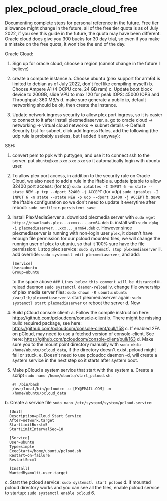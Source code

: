 # plex_pcloud_oracle_cloud_free

Documenting complete steps for personal reference in the future. Free tier allowance might change in the future, all of the free tier quota is as of July 2022, if you see this guide in the future, the quota may have been different. Oracle cloud does give you 300 bucks for 30 day trial, so even if you make a mistake on the free quota, it won't be the end of the day.

Oracle Cloud:

1. Sign up for oracle cloud, choose a region (cannot change in the future I believe)

2. create a compute instance
  a. Choose ubuntu (plex support for arm64 is limited to debian as of July 2022, don't feel like compiling myself)
  b. Choose Ampere A1 (4 OCPU core, 24 GB ram)
  c. Update boot block device to 200GB, slide VPU to max 120 for peak IOPS: 45000 IOPS and Throughput: 360 MB/s
  d. make sure generate a public ip, default networking should be ok, then create the instance.

3. Update network ingress security to allow plex port ingress, so it is easier to connect to it after install plexmediaserver.
  a. go to oracle cloud -> networking -> virtual cloud networks -> subnet details -> Default Security List for subnet, click add Ingress Rules, add the following (the udp rule is probably useless, but I added it anyway):
  
SSH:

1. convert pem to ppk with puttygen, and use it to connect ssh to the server. put `ubuntu@xxx.xxx.xxx.xxx` so it automatically login with ubuntu user.

2. To allow plex port access, in addition to the security rule on Oracle Cloud, we also need to add a rule in the iftable
  a. update iptable to allow 32400 port access: (for tcp) `sudo iptables -I INPUT 6 -m state --state NEW -p tcp --dport 32400 -j ACCEPT` (for udp) `sudo iptables -I INPUT 6 -m state --state NEW -p udp --dport 32400 -j ACCEPT`
  b. save the iftable configuration so we don't need to update it everytime after reboot: `sudo netfilter-persistent save`
  
3. Install PlexMediaServer
  a. download plexmedia server with `sudo wget https://downloads.plex...xxxxx..._arm64.deb`
  b. install with `sudo dpkg -i plexmediaserver...xxx..._arm64.deb`
  c. However since plexmediaserver is running with non-login user `plex`, it doesn't have enough file permission for our pcloud mounted files, we will change the runnign user of plex to ubuntu, so that it 100% sure have the file permission:
    i. stop plex service: `sudo systemctl stop plexmediaserver`
    ii. add override: `sudo systemctl edit plexmediaserver`, and  add:
      ```
      [Service]
      User=ubuntu
      Group=ubuntu
      ```
      to the space above `### Lines below this comment will be discarded`
    iii. relead daemon `sudo systemctl daemon-reload`
    iv. change file ownership of plex media server files: `sudo chown -R ubuntu:ubuntu /var/lib/plexmediaserver`
    v. start plexmediaserver again: `sudo systemctl start plexmediaserver` or reboot the server
  d. Now 
 
4. Build pCloud console client:
  a. Follow the compile instruction here: https://github.com/pcloudcom/console-client
  b. There might be missing build required package, see here: https://github.com/pcloudcom/console-client/pull/158
  c. If enabled 2FA on pCloud, may need to use a fetched version of console-client. See here: https://github.com/pcloudcom/console-client/pull/163
  d. Make sure you to the mount point directory manually with `sudo mkdir /home/ubuntu/pcloud_data`, if the directory doesn't exist, pcloud might fail or stuck.
  e. Doesn't need to use pcloudcc daemon -d, will create a system service in the next step so it starts after system boot.
  
5. Make pCloud a system service that start with the system
  a. Create a script `sudo nano /home/ubuntu/start_pcloud.sh`:
    ```
    #! /bin/bash
    /usr/local/bin/pcloudcc -u [MY@EMAIL.COM] -m /home/ubuntu/pcloud_data
    ```
  b. Create a service file `sudo nano /etc/systemd/system/pcloud.service`:
  ```
    [Unit]
    Description=pCloud Start Service
    After=network.target
    StartLimitBurst=5
    StartLimitIntervalSec=10

    [Service]
    User=ubuntu
    Type=simple
    ExecStart=/home/ubuntu/pcloud.sh
    Restart=on-failure
    RestartSec=1

    [Install]
    WantedBy=multi-user.target
  ```
  c. Start the pcloud service: `sudo systemctl start pcloud`
  d. if mounted pcloud directory works and you can see all the files, enable pcloud service to startup: `sudo systemctl enable pcloud`
6. 
